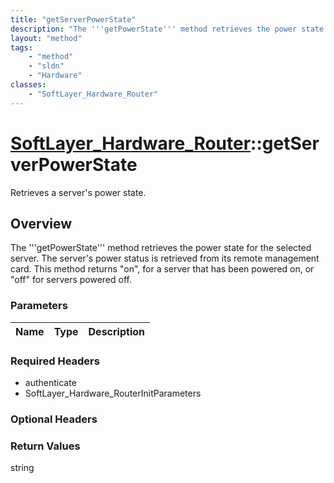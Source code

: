 ```yaml
---
title: "getServerPowerState"
description: "The '''getPowerState''' method retrieves the power state for the selected server. The server's power status is retrieved... "
layout: "method"
tags:
    - "method"
    - "sldn"
    - "Hardware"
classes:
    - "SoftLayer_Hardware_Router"
---
```

# [SoftLayer_Hardware_Router](/reference/services/SoftLayer_Hardware_Router)::getServerPowerState

Retrieves a server's power state.


## Overview 
The '''getPowerState''' method retrieves the power state for the selected server. The server's power status is retrieved from its remote management card. This method returns "on", for a server that has been powered on, or "off" for servers powered off. 

### Parameters 
|Name | Type | Description |
| --- | --- | --- |


### Required Headers
* authenticate
* SoftLayer_Hardware_RouterInitParameters

### Optional Headers

### Return Values
string


